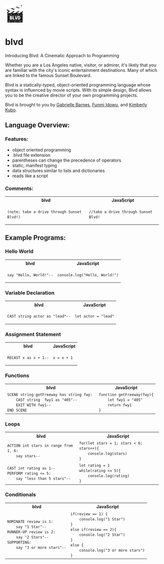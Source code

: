 <p align="left">
<img src="docs/logo.png">
</p>

# blvd

Introducing Blvd: A Cinematic Approach to Programming

Whether you are a Los Angeles native, visitor, or admirer, it's likely that you are familiar with the city's iconic entertainment destinations. Many of which are linked to the famous Sunset Boulevard.

Blvd is a statically-typed, object-oriented programming language whose syntax is influenced by movie scripts. With its simple design, Blvd allows you to be the creative director of your own programming projects.

Blvd is brought to you by [Gabrielle Barnes](https://github.com/gabrielle-barnes), [Funmi Idowu](https://github.com/Funmi-idowu), and [Kimberly Kubo](https://github.com/Kimberly-Kubo).

## Language Overview:

### Features:

- object oriented programming
- .blvd file extension
- parentheses can change the precedence of operators
- static, manifest typing
- data structures similar to lists and dictionaries
- reads like a script

### Comments:

<table>
<tr> <th>blvd</th><th>JavaScript</th> </tr>
<tr>
<td>

<code>(note: take a drive through Sunset Blvd!)</code>

</td>
<td>

<code>//take a drive through Sunset Blvd!</code>

</td>
</tr> </table>

## Example Programs:

### Hello World

<table>
<tr> <th>blvd</th><th>JavaScript</th> </tr>
<tr>
<td>

<code>say "Hello, World!"--</code>

</td>
<td>

<code>console.log("Hello, World!")</code>

</td>
</tr> </table>

### Variable Declaration

<table>
<tr> <th>blvd</th><th>JavaScript</th> </tr>
<tr>
<td>

<code>CAST string actor as "lead"--</code>

</td>
<td>

<code>let actor = "lead"</code>

</td>
</tr> </table>

### Assignment Statement

<table>
<tr> <th>blvd</th><th>JavaScript</th> </tr>
<tr>
<td>

<code>RECAST x as x + 1--</code>

</td>
<td>

<code>x = x + 1</code>

</td>
</tr> </table>

### Functions

<table>
<tr> <th>blvd</th><th>JavaScript</th> </tr>
<tr>
<td>
<code>SCENE string getFreeway has string fwy: 
    CAST string  fwy1 as "405"--
    EXIT WITH fwy1--
END SCENE
</code>

</td>
<td>
<code>function getFreeway(fwy){
    let fwy1 = "405"
    return fwy1
}
</code>
</td>
</tr> </table>

### Loops

<table>
<tr> <th>blvd</th><th>JavaScript</th> </tr>
<tr>
<td>
<code>ACTION int stars in range from 1, 6:
    say stars--
</code>
</td>
<td>
<code>for(let stars = 1; stars < 6; stars++){
    console.log(stars)
}
</code>
</td>
</tr>

<td>
<code>CAST int rating as 1--
PERFORM rating <= 5:
    say "less than 5 stars"--
</code>
</td>
<td>
<code>let rating = 1
while(rating <= 5){
    console.log(rating)
}
</code>
</td>
</tr> </table>

### Conditionals

<table>
<tr> <th>blvd</th><th>JavaScript</th> </tr>
<tr>
<td>
<code>NOMINATE review is 1:
    say "1 Star"--
RUNNER-UP review is 2:
    say "2 Stars"--
SUPPORTING:
    say "3 or more stars"--
</code>
</td>
<td>
<code>if(review == 1) {
    console.log("1 Star")
} 
else if(review == 2){
    console.log("2 Star")
} 
else {
    console.log("3 or more stars")
}
</code>
</td>
</tr> </table>

